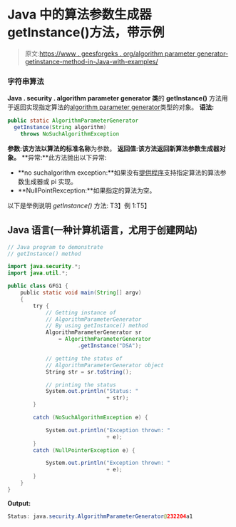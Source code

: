 # Java 中的算法参数生成器 getInstance()方法，带示例

> 原文:[https://www . geesforgeks . org/algorithm parameter generator-getinstance-method-in-Java-with-examples/](https://www.geeksforgeeks.org/algorithmparametergenerator-getinstance-method-in-java-with-examples/)

### 字符串算法

**Java . security . algorithm parameter generator 类**的 **getInstance()** 方法用于返回实现指定算法的[algorithm parameter generator](https://www.geeksforgeeks.org/tag/java-algorithmparametergenerator/)类型的对象。
**语法:**

```java
public static AlgorithmParameterGenerator 
  getInstance(String algorithm)
    throws NoSuchAlgorithmException
```

**参数:**该方法以算法的**标准名称**为参数。
**返回值:**该方法返回**新算法参数生成器对象。**
**异常:**此方法抛出以下异常:

*   **no suchalgorithm exception:**如果没有[提供程序](https://www.geeksforgeeks.org/tag/java-provider/)支持指定算法的算法参数生成器或 pi 实现。
*   **NullPointRexception:**如果指定的算法为空。

以下是举例说明 *getInstance()* 方法:
T3】例 1:T5】

## Java 语言(一种计算机语言，尤用于创建网站)

```java
// Java program to demonstrate
// getInstance() method

import java.security.*;
import java.util.*;

public class GFG1 {
    public static void main(String[] argv)
    {
        try {
            // Getting instance of
            // AlgorithmParameterGenerator
            // By using getInstance() method
            AlgorithmParameterGenerator sr
                = AlgorithmParameterGenerator
                      .getInstance("DSA");

            // getting the status of
            // AlgorithmParameterGenerator object
            String str = sr.toString();

            // printing the status
            System.out.println("Status: "
                               + str);
        }

        catch (NoSuchAlgorithmException e) {

            System.out.println("Exception thrown: "
                               + e);
        }
        catch (NullPointerException e) {

            System.out.println("Exception thrown: "
                               + e);
        }
    }
}
```

**Output:** 

```java
Status: java.security.AlgorithmParameterGenerator@232204a1
```